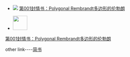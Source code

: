 * ![](https://mmbiz.qpic.cn/mmbiz_png/E18Fh20CEibgLPgrFcsYvzWic3ib4rlzaILaHjqWD8RbJBeKarjJxOib8kMNBmlvZ8cwn5LPrqzOl9yfBia9pK625FQ/640?wx_fmt=png&tp=webp&wxfrom=5&wx_lazy=1&wx_co=1) [第001封情书：Polygonal Rembrandt多边形的伦勃朗](https://mp.weixin.qq.com/s/MxBzbnRH8y8VWvGPdmtNcQ)

* <a href="#">
  <img width="45" height="45" src="https://mmbiz.qpic.cn/mmbiz_png/E18Fh20CEibgLPgrFcsYvzWic3ib4rlzaILaHjqWD8RbJBeKarjJxOib8kMNBmlvZ8cwn5LPrqzOl9yfBia9pK625FQ/640?wx_fmt=png&tp=webp&wxfrom=5&wx_lazy=1&wx_co=1" >
[第001封情书：Polygonal Rembrandt多边形的伦勃朗](https://mp.weixin.qq.com/s/MxBzbnRH8y8VWvGPdmtNcQ)
</a>

other link----[简书](https://www.jianshu.com/u/41dc7d44f542)
